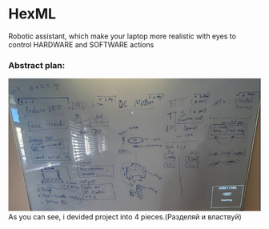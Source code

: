 # HexML
Robotic assistant, which make your laptop more realistic with eyes to control HARDWARE and SOFTWARE actions

### **Abstract plan:**

![img.png](img.png)
As you can see, i devided project into 4 pieces.(Разделяй и властвуй)